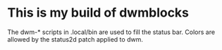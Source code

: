 This is my build of dwmblocks
=============================

The dwm-* scripts in .local/bin are used to fill the status bar.
Colors are allowed by the status2d patch applied to dwm.

